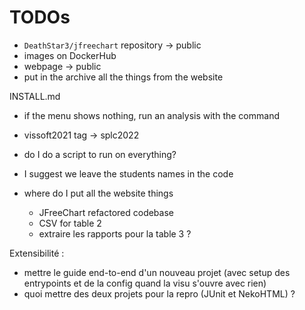 # TODOs

- `DeathStar3/jfreechart` repository → public
- images on DockerHub
- webpage → public
- put in the archive all the things from the website

INSTALL.md
- if the menu shows nothing, run an analysis with the command
- vissoft2021 tag → splc2022


- do I do a script to run on everything?
- I suggest we leave the students names in the code
- where do I put all the website things
  - JFreeChart refactored codebase
  - CSV for table 2
  - extraire les rapports pour la table 3 ?

Extensibilité :
- mettre le guide end-to-end d'un nouveau projet (avec setup des entrypoints et de la config quand la visu s'ouvre avec rien)
- quoi mettre des deux projets pour la repro (JUnit et NekoHTML) ?
